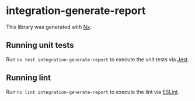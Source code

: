 # integration-generate-report

This library was generated with [Nx](https://nx.dev).

## Running unit tests

Run `nx test integration-generate-report` to execute the unit tests via [Jest](https://jestjs.io).

## Running lint

Run `nx lint integration-generate-report` to execute the lint via [ESLint](https://eslint.org/).
